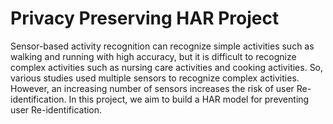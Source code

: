 # Privacy Preserving HAR Project

Sensor-based activity recognition can recognize simple activities such as walking and running with high accuracy, but it is difficult to recognize complex activities such as nursing care activities and cooking activities. So, various studies used multiple sensors to recognize complex activities. 
However, an increasing number of sensors increases the risk of user Re-identification.
In this project, we aim to build a HAR model for preventing user Re-identification.
